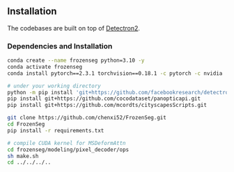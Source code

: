 ## Installation
The codebases are built on top of [Detectron2](https://detectron2.readthedocs.io/tutorials/install.html).


### Dependencies and Installation
```bash
conda create --name frozenseg python=3.10 -y
conda activate frozenseg
conda install pytorch==2.3.1 torchvision==0.18.1 -c pytorch -c nvidia

# under your working directory
python -m pip install 'git+https://github.com/facebookresearch/detectron2.git'
pip install git+https://github.com/cocodataset/panopticapi.git
pip install git+https://github.com/mcordts/cityscapesScripts.git

git clone https://github.com/chenxi52/FrozenSeg.git
cd FrozenSeg
pip install -r requirements.txt

# compile CUDA kernel for MSDeformAttn
cd frozenseg/modeling/pixel_decoder/ops
sh make.sh
cd ../../../..
```